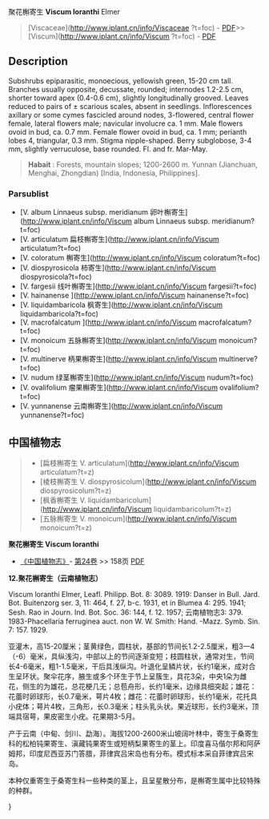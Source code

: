 聚花槲寄生 **Viscum loranthi** Elmer

> [Viscaceae](http://www.iplant.cn/info/Viscaceae ?t=foc) - [PDF](http://iplant.cn/foc/pdf/Viscaceae.pdf)>>[Viscum](http://www.iplant.cn/info/Viscum ?t=foc) - [PDF](http://www.iplant.cn/foc/pdf/Viscum.pdf)

## Description

Subshrubs epiparasitic, monoecious, yellowish green, 15-20 cm tall. Branches usually opposite, decussate, rounded; internodes 1.2-2.5 cm, shorter toward apex (0.4-0.6 cm), slightly longitudinally grooved. Leaves reduced to pairs of ± scarious scales, absent in seedlings. Inflorescences axillary or some cymes fascicled around nodes, 3-flowered, central flower female, lateral flowers male; navicular involucre ca. 1 mm. Male flowers ovoid in bud, ca. 0.7 mm. Female flower ovoid in bud, ca. 1 mm; perianth lobes 4, triangular, 0.3 mm. Stigma nipple-shaped. Berry subglobose, 3-4 mm, slightly verruculose, base rounded. Fl. and fr. Mar-May.

> **Habait** : 
> Forests, mountain slopes; 1200-2600 m. Yunnan (Jianchuan, Menghai, Zhongdian) [India, Indonesia, Philippines].

### Parsublist

* [V.  album Linnaeus subsp. meridianum  卵叶槲寄生](http://www.iplant.cn/info/Viscum album Linnaeus subsp. meridianum?t=foc)
* [V.  articulatum  扁枝槲寄生](http://www.iplant.cn/info/Viscum articulatum?t=foc)
* [V.  coloratum  槲寄生](http://www.iplant.cn/info/Viscum coloratum?t=foc)
* [V.  diospyrosicola  柿寄生](http://www.iplant.cn/info/Viscum diospyrosicola?t=foc)
* [V.  fargesii  线叶槲寄生](http://www.iplant.cn/info/Viscum fargesii?t=foc)
* [V.  hainanense  ](http://www.iplant.cn/info/Viscum hainanense?t=foc)
* [V.  liquidambaricola  枫寄生](http://www.iplant.cn/info/Viscum liquidambaricola?t=foc)
* [V.  macrofalcatum  ](http://www.iplant.cn/info/Viscum macrofalcatum?t=foc)
* [V.  monoicum  五脉槲寄生](http://www.iplant.cn/info/Viscum monoicum?t=foc)
* [V.  multinerve  柄果槲寄生](http://www.iplant.cn/info/Viscum multinerve?t=foc)
* [V.  nudum  绿茎槲寄生](http://www.iplant.cn/info/Viscum nudum?t=foc)
* [V.  ovalifolium  瘤果槲寄生](http://www.iplant.cn/info/Viscum ovalifolium?t=foc)
* [V.  yunnanense  云南槲寄生](http://www.iplant.cn/info/Viscum yunnanense?t=foc)

## 中国植物志

> * [扁枝槲寄生  V.  articulatum](http://www.iplant.cn/info/Viscum articulatum?t=z)
> * [棱枝槲寄生  V.  diospyrosicolum](http://www.iplant.cn/info/Viscum diospyrosicolum?t=z)
> * [枫香槲寄生  V.  liquidambaricolum](http://www.iplant.cn/info/Viscum liquidambaricolum?t=z)
> * [五脉槲寄生  V.  monoicum](http://www.iplant.cn/info/Viscum monoicum?t=z)

**聚花槲寄生 Viscum loranthi**

* [《中国植物志》](http://www.iplant.cn/frps)- [第24卷](http://www.iplant.cn/frps/vol/24) >> 158页 [PDF](http://www.iplant.cn/frps/pdf/24/158.pdf)

**12.聚花槲寄生（云南植物志）**

Viscum loranthi Elmer, Leafl. Philipp. Bot. 8: 3089. 1919: Danser in Bull. Jard. Bot. Buitenzorg ser. 3, 11: 464, f. 27, b-c. 1931, et in Blumea 4: 295. 1941; Sesh. Rao in Journ. Ind. Bot. Soc. 36: 144, f. 12. 1957; 云南植物志3: 379. 1983-Phacellaria ferruginea auct. non W. W. Smith: Hand. -Mazz. Symb. Sin. 7: 157. 1929.

亚灌木，高15-20厘米；茎黄绿色，圆柱状，基部的节间长1.2-2.5厘米，粗3—4（-6）毫米，具纵浅沟，中部以上的节间逐渐变短；枝圆柱状，通常对生，节间长4-6毫米，粗1-1.5毫米，干后具浅纵沟。叶退化呈鳞片状，长约1毫米，成对合生呈环状。聚伞花序，腋生或多个环生于节上呈簇生，具花3朵，中央1朵为雌花，侧生的为雄花，总花梗几无；总苞舟形，长约1毫米，边缘具细突起；雄花：花蕾时卵球形，长0.7毫米，萼片4枚；雌花：花蕾时卵球形，长约1毫米，花托具小疣体；萼片4枚，三角形，长0.3毫米；柱头乳头状。果近球形，长约3毫米，顶端具宿萼，果皮密生小疣。花果期3-5月。

产于云南（中甸、剑川、勐海）。海拔1200-2600米山坡阔叶林中，寄生于桑寄生科的松柏钝果寄生、滇藏钝果寄生或短柄梨果寄生的茎上。印度喜马偕尔邦和阿萨姆邦，印度尼西亚苏门答腊，菲律宾吕宋岛也有分布。模式标本采自菲律宾吕宋岛。

本种仅重寄生于桑寄生科一些种类的茎上，且呈星散分布，是槲寄生属中比较特殊的种群。

}